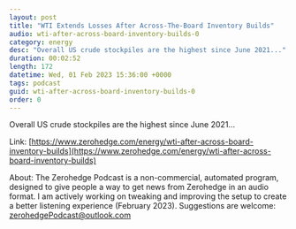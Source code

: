 ```yaml
---
layout: post
title: "WTI Extends Losses After Across-The-Board Inventory Builds"
audio: wti-after-across-board-inventory-builds-0
category: energy
desc: "Overall US crude stockpiles are the highest since June 2021..."
duration: 00:02:52
length: 172
datetime: Wed, 01 Feb 2023 15:36:00 +0000
tags: podcast
guid: wti-after-across-board-inventory-builds-0
order: 0
---
```

Overall US crude stockpiles are the highest since June 2021...

Link: [https://www.zerohedge.com/energy/wti-after-across-board-inventory-builds](https://www.zerohedge.com/energy/wti-after-across-board-inventory-builds)

About: The Zerohedge Podcast is a non-commercial, automated program, designed to give people a way to get news from Zerohedge in an audio format.  I am actively working on tweaking and improving the setup to create a better listening experience (February 2023).  Suggestions are welcome: [zerohedgePodcast@outlook.com](mailto:zerohedgePodcast@outlook.com)